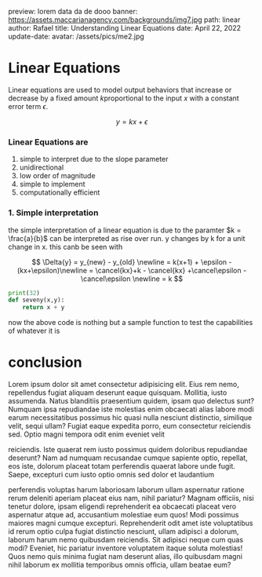 preview: lorem data da de dooo
banner: https://assets.maccarianagency.com/backgrounds/img7.jpg
path: linear
author: Rafael
title: Understanding Linear Equations
date: April 22, 2022
update-date:
avatar: /assets/pics/me2.jpg
# Linear Equations

Linear equations are used to model output behaviors that increase or decrease by a fixed amount $k$proportional to the input $x$ with a constant error term $\epsilon$.

$$ y = k x+ \epsilon$$


### Linear Equations are

1. simple to interpret due to the slope parameter
2. unidirectional
3. low order of magnitude
4. simple to implement 
5. computationally efficient

### 1. Simple interpretation

the simple interpretation of a linear equation is due to the paramter $k = \frac{a}{b}$  can be interpreted as rise over run. y changes by k for a unit change in x. this canb be seen with 

  

$$ \Delta{y} = y_{new} - y_{old} \newline = k(x+1) + \epsilon -(kx+\epsilon)\newline = \cancel{kx}+k - \cancel{kx} +\cancel\epsilon -\cancel\epsilon \newline = k $$


```python
print(32)
def seveny(x,y):
	return x + y
```

now the above code is nothing but a sample function to test the capabilities of whatever it is

# conclusion

Lorem ipsum dolor sit amet consectetur adipisicing elit. Eius rem nemo, repellendus fugiat aliquam deserunt eaque quisquam. Mollitia, iusto assumenda. Natus blanditiis praesentium quidem, ipsam quo delectus sunt? Numquam ipsa repudiandae iste molestias enim obcaecati alias labore modi earum necessitatibus possimus hic quasi nulla nesciunt distinctio, similique velit, sequi ullam? Fugiat eaque expedita porro, eum consectetur reiciendis sed. Optio magni tempora odit enim eveniet velit 

reiciendis. Iste quaerat rem iusto possimus quidem doloribus repudiandae deserunt? Nam ad numquam recusandae cumque sapiente optio, repellat, eos iste, dolorum placeat totam perferendis quaerat labore unde fugit. Saepe, excepturi cum iusto optio omnis sed dolor et laudantium 

perferendis voluptas harum laboriosam laborum ullam aspernatur ratione rerum deleniti aperiam placeat eius nam, nihil pariatur? Magnam officiis, nisi tenetur dolore, ipsam eligendi reprehenderit ea obcaecati placeat vero aspernatur atque ad, accusantium molestiae eum quos! Modi possimus maiores magni cumque excepturi. Reprehenderit odit amet iste voluptatibus id rerum optio culpa fugiat distinctio nesciunt, ullam adipisci a dolorum, laborum harum nemo quibusdam reiciendis. Sit adipisci neque cum quas modi? Eveniet, hic pariatur inventore voluptatem itaque soluta molestias! Quos nemo quis minima fugiat nam deserunt alias, illo quibusdam magni nihil laborum ex mollitia temporibus omnis officia, ullam beatae eum?